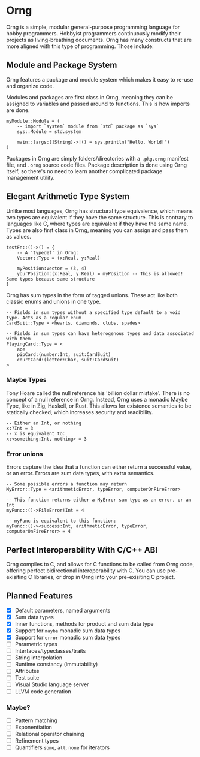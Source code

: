 # Orng
Orng is a simple, modular general-purpose programming language for hobby programmers. Hobbyist programmers continuously modify their projects as living-breathing documents. Orng has many constructs that are more aligned with this type of programming. Those include:

## Module and Package System
Orng features a package and module system which makes it easy to re-use and organize code.

Modules and packages are first class in Orng, meaning they can be assigned to variables and passed around to functions. This is how imports are done.
```
myModule::Module = ( 
    -- import `system` module from `std` package as `sys`
    sys::Module = std.system

    main::(args:[]String)->!() = sys.println("Hello, World!")
)
```

Packages in Orng are simply folders/directories with a `.pkg.orng` manifest file, and `.orng` source code files. Package description is done using Orng itself, so there's no need to learn another complicated package management utility.

## Elegant Arithmetic Type System
Unlike most languages, Orng has structural type equivalence, which means two types are equivalent if they have the same structure. This is contrary to languages like C, where types are equivalent if they have the same name. Types are also first class in Orng, meaning you can assign and pass them as values.
```
testFn::()->() = {
    -- A 'typedef' in Orng:
    Vector::Type = (x:Real, y:Real)

    myPosition:Vector = (3, 4)
    yourPosition:(x:Real, y:Real) = myPosition -- This is allowed! Same types because same structure
}
```
Orng has sum types in the form of tagged unions. These act like both classic enums and unions in one type.
```
-- Fields in sum types without a specified type default to a void type. Acts as a regular enum
CardSuit::Type = <hearts, diamonds, clubs, spades>

-- Fields in sum types can have heterogenous types and data associated with them
PlayingCard::Type = <
    ace
    pipCard:(number:Int, suit:CardSuit)
    courtCard:(letter:Char, suit:CardSuit)
>
```
### Maybe Types
Tony Hoare called the null reference his 'billion dollar mistake'. There is no concept of a null reference in Orng. Instead, Orng uses a monadic Maybe Type, like in Zig, Haskell, or Rust. This allows for existence semantics to be statically checked, which increases security and readibility.
```
-- Either an Int, or nothing
x:?Int = 3
-- x is equivalent to:
x:<something:Int, nothing> = 3
```
### Error unions
Errors capture the idea that a function can either return a successful value, or an error. Errors are sum data types, with extra semantics.
```
-- Some possible errors a function may return
MyError::Type = <arithmeticError, typeError, computerOnFireError>

-- This function returns either a MyError sum type as an error, or an Int
myFunc::()->FileError!Int = 4

-- myFunc is equivalent to this function:
myFunc::()-><success:Int, arithmeticError, typeError, computerOnFireError> = 4
```

## Perfect Interoperability With C/C++ ABI
Orng compiles to C, and allows for C functions to be called from Orng code, offering perfect bidirectional interoperability with C. You can use pre-exisiting C libraries, or drop in Orng into your pre-exisiting C project.

## Planned Features
- [x] Default parameters, named arguments
- [x] Sum data types
- [x] Inner functions, methods for product and sum data type
- [x] Support for `maybe` monadic sum data types
- [x] Support for `error` monadic sum data types
- [ ] Parametric types
- [ ] Interfaces/typeclasses/traits
- [ ] String interpolation
- [ ] Runtime constancy (immutability)
- [ ] Attributes
- [ ] Test suite
- [ ] Visual Studio language server
- [ ] LLVM code generation

### Maybe?
- [ ] Pattern matching
- [ ] Exponentiation
- [ ] Relational operator chaining
- [ ] Refinement types
- [ ] Quantifiers `some`, `all`, `none` for iterators